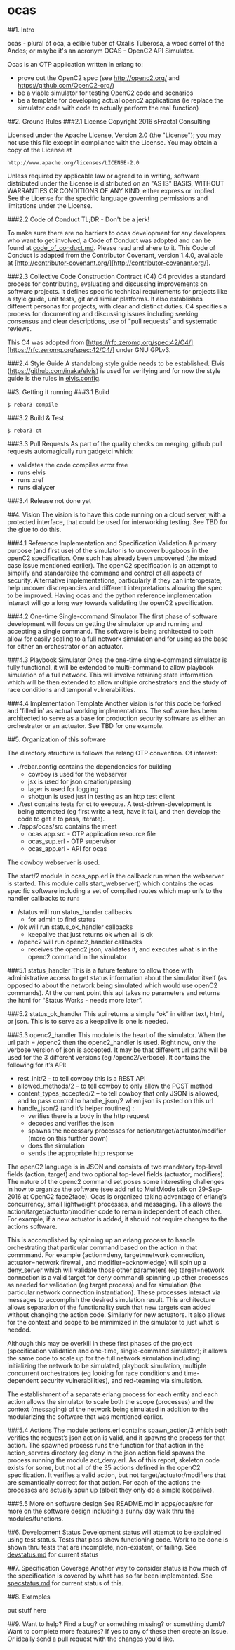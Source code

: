 ocas
=====

##1. Intro

ocas - plural of oca, a edible tuber of Oxalis Tuberosa, a wood sorrel of the Andes; 
or maybe it's an acronym OCAS - OpenC2 API Simulator.

Ocas is an OTP application written in erlang to:
- prove out the OpenC2 spec (see http://openc2.org/ and https://github.com/OpenC2-org/)
- be a viable simulator for testing OpenC2 code and scenarios
- be a template for developing actual openc2 applications (ie replace the simulator code with code to actually perform the real function)

##2. Ground Rules
###2.1 License
Copyright 2016 sFractal Consulting

Licensed under the Apache License, Version 2.0 (the "License");
you may not use this file except in compliance with the License.
You may obtain a copy of the License at

    http://www.apache.org/licenses/LICENSE-2.0

Unless required by applicable law or agreed to in writing, software
distributed under the License is distributed on an "AS IS" BASIS,
WITHOUT WARRANTIES OR CONDITIONS OF ANY KIND, either express or implied.
See the License for the specific language governing permissions and
limitations under the License.

###2.2 Code of Conduct
TL;DR - Don't be a jerk!

To make sure there are no barriers to ocas development 
for any developers who want to get involved, 
a Code of Conduct was adopted and can be found at 
[code_of_conduct.md](./code_of_conduct.md). 
Please read and ahere to it.
This Code of Conduct is adapted from the Contributor Covenant, 
version 1.4.0, available at 
[http://contributor-covenant.org/][http://contributor-covenant.org/].

###2.3 Collective Code Construction Contract (C4)
C4 provides a standard process for contributing, evaluating and discussing improvements on software projects. 
It defines specific technical requirements for projects 
like a style guide, unit tests, git and similar platforms. 
It also establishes different personas for projects, 
with clear and distinct duties. 
C4 specifies a process for documenting 
and discussing issues including seeking consensus and clear descriptions, 
use of "pull requests" and systematic reviews.

This C4 was adopted from [https://rfc.zeromq.org/spec:42/C4/][https://rfc.zeromq.org/spec:42/C4/] under GNU GPLv3.


###2.4 Style Guide
A standalong style guide needs to be established. 
Elvis (https://github.com/inaka/elvis) is used for verifying 
and for now the style guide is the rules in [elvis.config](./elvis.config).

##3. Getting it running
###3.1 Build

    $ rebar3 compile

###3.2 Build & Test

    $ rebar3 ct

###3.3 Pull Requests
As part of the quality checks on merging, github pull requests automagically run gadgetci which:
- validates the code compiles error free
- runs elvis
- runs xref
- runs dialyzer

###3.4 Release
not done yet

##4. Vision
The vision is to have 
this code running on a cloud server, 
with a protected interface, 
that could be used for interworking testing. 
See TBD for the glue to do this.

###4.1 Reference Implementation and Specification Validation
A primary purpose (and first use) of the simulator is to uncover bugaboos in the openC2 specification. One such has already been uncovered (the mixed case issue mentioned earlier). The openC2 specification is an attempt to simplify and standardize the command and control of all aspects of security. Alternative implementations, particularly if they can interoperate, help uncover discrepancies and different interpretations allowing the spec to be improved. Having ocas and the python reference implementation interact will go a long way towards validating the openC2 specification.

###4.2 One-time Single-command Simulator
The first phase of software development will focus on getting the simulator up and running and accepting a single command. The software is being architected to both allow for easily scaling to a full network simulation and for using as the base for either an orchestrator or an actuator.

###4.3 Playbook Simulator
Once the one-time single-command simulator is fully functional, it will be extended to multi-command to allow playbook simulation of a full network. This will involve retaining state information which will be then extended to allow multiple orchestrators and the study of race conditions and temporal vulnerabilities.

###4.4 Implementation Template
Another vision is for this code be forked and 'filled in' as actual working implementations.
The software has been architected to serve as a base for production security software as either an orchestrator or an actuator.
See TBD for one example.



##5. Organization of this software

The directory structure is follows the erlang OTP convention. Of interest:
- ./rebar.config contains the dependencies for building
  * cowboy is used for the webserver
  * jsx is used for json creation/parsing
  * lager is used for logging
  * shotgun is used just in testing as an http test client
- ./test contains tests for ct to execute. A test-driven-development is being attempted (eg first write a test, have it fail, and then develop the code to get it to pass, iterate).
- ./apps/ocas/src contains the meat 
  * ocas.app.src - OTP application resource file
  * ocas_sup.erl - OTP supervisor
  * ocas_app.erl - API for ocas

The cowboy webserver is used.

The start/2 module in ocas_app.erl is the callback run 
when the webserver is started. 
This module calls start_webserver() 
which contains the ocas specific software 
including a set of compiled routes 
which map url’s to the handler callbacks to run:
- /status will run status_hander callbacks 
   * for admin to find status
- /ok will run status_ok_handler callbacks
   * keepalive that just returns ok when all is ok
- /openc2 will run openc2_handler callbacks
   * receives the openc2 json, validates it, and executes what is in the openc2 command in the simulator

###5.1 status_handler 
This is a future feature to allow those with administrative access
to get status information about the simulator itself 
(as opposed to about the network being simulated which would use openC2 commands). 
At the current point this api takes no parameters 
and returns the html for “Status Works - needs more later”.

###5.2 status_ok_handler
This api returns a simple “ok” in either text, html, or json. This is to serve as a keepalive is one is needed.

###5.3 openc2_handler
This module is the heart of the simulator. 
When the url path = /openc2 then the openc2_handler is used. 
Right now, only the verbose version of json is accepted. 
It may be that different url paths will be used for the 3 different versions (eg /openc2/verbose). 
It contains the following for it’s API:
- rest_init/2 - to tell cowboy this is a REST API
- allowed_methods/2 – to tell cowboy to only allow the POST method
- content_types_accepted/2 – to tell cowboy that only JSON is allowed, and to pass control to handle_json/2 when json is posted on this url 
- handle_json/2 (and it’s helper routines) :
  * verifies there is a body in the http request
  * decodes and verifies the json
  * spawns the necessary processes for action/target/actuator/modifier (more on this further down)
  * does the simulation
  * sends the appropriate http response 

The openC2 language is in JSON and consists of 
two mandatory top-level fields (action, target) 
and two optional top-level fields (actuator, modifiers). 
The nature of the openc2 command set poses some interesting challenges 
in how to organize the software 
(see add ref to MulitMode talk on 29-Sep-2016 at OpenC2 face2face). 
Ocas is organized taking advantage of erlang’s concurrency, small lightweight processes, and messaging. 
This allows the action/target/actuator/modifier code 
to remain independent of each other. 
For example, if a new actuator is added, it should not require changes to the actions software.

This is accomplished by spinning up an erlang process to handle orchestrating that particular command 
based on the action in that commmand.
For example
{action=deny, 
target=network connection, 
actuator=network firewall,
and modifier=acknowledge} will spin up a deny_server 
which will validate those other parameters 
(eg target=network connection is a valid target for deny command)
spinning up other processes as needed for validation (eg target process) and for simulation 
(the particular network connection instantiation).
These processes interact via messages to accomplish the desired simulation result.
This architecture allows separation of the functionality 
such that new targets can added without changing the action code.
Similarly for new actuators.
It also allows for the context and scope to be mimimized in the simulator to just what is needed.

Although this may be overkill in these first phases of the project 
(specification validation and one-time, single-command simulator); 
it allows the same code to scale up for the full network simulation 
including initializing the network to be simulated, playbook simulation, 
multiple concurrent orchestrators 
(eg looking for race conditions and time-dependent security vulnerabilities), 
and red-teaming via simulation.

The establishment of a separate erlang process for each entity 
and each action allows the simulator to scale both the scope (processes) 
and the context (messaging) of the network being simulated 
in addition to the modularizing the software that was mentioned earlier.

###5.4 Actions
The module actions.erl contains spawn_action/3
which both verifies the request’s json action is valid, 
and it spawns the process for that action. The spawned process 
runs the function for that action in the action_servers directory 
(eg deny in the json action field spawns the process running the module act_deny.erl.
As of this report, skeleton code exists for some, but not all of the 35 actions defined in the openC2 specification.
It verifies a valid action,
but not target/actuator/modifiers that are semantically correct for that action. 
For each of the actions
the processes are actually spun up (albeit they only do a simple keepalive).

###5.5 More on software design
See README.md in apps/ocas/src for more on the software design
including a sunny day walk thru the modules/functions.

##6. Development Status
Development status will attempt to be explained using test status.
Tests that pass show functioning code.
Work to be done is shown thru tests that are incomplete, non-existent, or failing.
See [devstatus.md](./devstatus.md) for current status

##7. Specification Coverage
Another way to consider status is how much of the specification is covered by what has so far been 
implemented. See [specstatus.md](specstatus.md) for current status of this.

##8. Examples

put stuff here

##9. Want to help?
Find a bug? or something missing? or something dumb? Want to complete more features? If yes to any of these then create an issue. Or ideally send a pull request with the changes you'd like.
